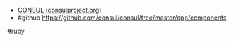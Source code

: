 - [CONSUL (consulproject.org)](https://consulproject.org/en/)
- #github https://github.com/consul/consul/tree/master/app/components

#ruby